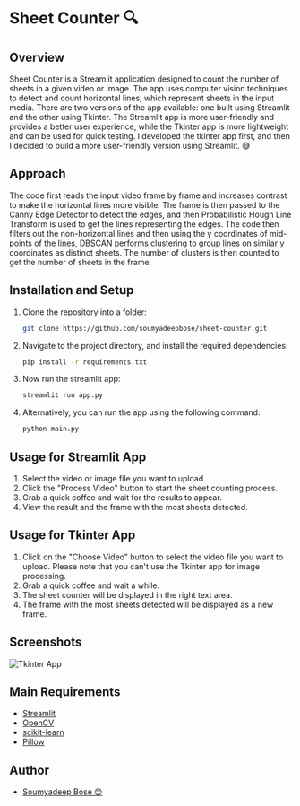 # Sheet Counter 🔍

## Overview
Sheet Counter is a Streamlit application designed to count the number of sheets in a given video or image. The app uses computer vision techniques to detect and count horizontal lines, which represent sheets in the input media. There are two versions of the app available: one built using Streamlit and the other using Tkinter. The Streamlit app is more user-friendly and provides a better user experience, while the Tkinter app is more lightweight and can be used for quick testing. I developed the tkinter app first, and then I decided to build a more user-friendly version using Streamlit. 😅

## Approach
The code first reads the input video frame by frame and increases contrast to make the horizontal lines more visible. The frame is then passed to the Canny Edge Detector to detect the edges, and then Probabilistic Hough Line Transform is used to get the lines representing the edges. The code then filters out the non-horizontal lines and then using the y coordinates of mid-points of the lines, DBSCAN performs clustering to group lines on similar y coordinates as distinct sheets. The number of clusters is then counted to get the number of sheets in the frame. 

## Installation and Setup

1. Clone the repository into a folder:
    ```sh
    git clone https://github.com/soumyadeepbose/sheet-counter.git
    ```
2. Navigate to the project directory, and install the required dependencies:
    ```sh
    pip install -r requirements.txt
    ```
3. Now run the streamlit app:
    ```sh
    streamlit run app.py
4. Alternatively, you can run the app using the following command:
    ```sh
    python main.py
    ```

## Usage for Streamlit App
1. Select the video or image file you want to upload.
2. Click the "Process Video" button to start the sheet counting process.
3. Grab a quick coffee and wait for the results to appear.
3. View the result and the frame with the most sheets detected.

## Usage for Tkinter App
1. Click on the "Choose Video" button to select the video file you want to upload. Please note that you can't use the Tkinter app for image processing.
2. Grab a quick coffee and wait a while.
3. The sheet counter will be displayed in the right text area.
4. The frame with the most sheets detected will be displayed as a new frame.

## Screenshots
![Tkinter App](readme_images/tkinter_app.png)

## Main Requirements
- [Streamlit](https://streamlit.io/)
- [OpenCV](https://opencv.org/)
- [scikit-learn](https://scikit-learn.org/)
- [Pillow](https://python-pillow.org/)

## Author
- [Soumyadeep Bose 😊](https://www.linkedin.com/in/soumyadeepbose)